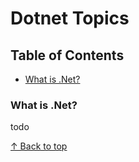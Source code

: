 # Dotnet Topics

## Table of Contents
- [What is .Net?](#what-is-net)

### What is .Net?

todo

[↑ Back to top](#dotnet-topics)


